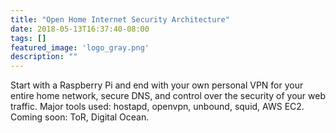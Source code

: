 ```yaml
---
title: "Open Home Internet Security Architecture"
date: 2018-05-13T16:37:40-08:00
tags: []
featured_image: 'logo_gray.png'
description: ""
---
```

Start with a Raspberry Pi and end with your own personal VPN for your entire home network, secure DNS, and control over the security of your web traffic. Major tools used: hostapd, openvpn, unbound, squid, AWS EC2. Coming soon: ToR, Digital Ocean.